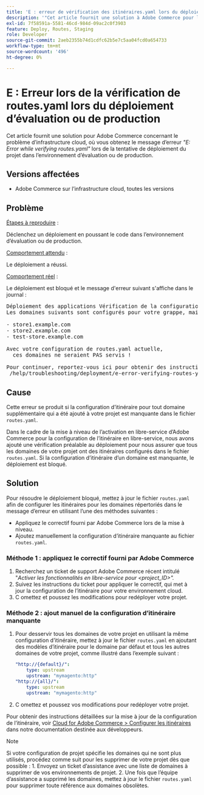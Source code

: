 ```yaml
---
title: 'E : erreur de vérification des itinéraires.yaml lors du déploiement d’évaluation ou de production'
description: '"Cet article fournit une solution à Adobe Commerce pour le problème d’infrastructure cloud, où vous obtenez le message d’erreur *"E: Error while verifying routes.yaml"* lors de la tentative de déploiement du projet dans l’environnement d’évaluation ou de production."'
exl-id: 7f58591a-5581-46cd-984d-09ac2c0f3903
feature: Deploy, Routes, Staging
role: Developer
source-git-commit: 2aeb2355b74d1cdfc62b5e7c5aa04fcd0a654733
workflow-type: tm+mt
source-wordcount: '496'
ht-degree: 0%

---
```


# E : Erreur lors de la vérification de routes.yaml lors du déploiement d’évaluation ou de production

Cet article fournit une solution pour Adobe Commerce concernant le problème d’infrastructure cloud, où vous obtenez le message d’erreur *&quot;E: Error while verifying routes.yaml&quot;* lors de la tentative de déploiement du projet dans l’environnement d’évaluation ou de production.

## Versions affectées

* Adobe Commerce sur l’infrastructure cloud, toutes les versions

## Problème

<u>Étapes à reproduire</u> :

Déclenchez un déploiement en poussant le code dans l’environnement d’évaluation ou de production.

<u>Comportement attendu</u> :

Le déploiement a réussi.

<u>Comportement réel</u> :

Le déploiement est bloqué et le message d&#39;erreur suivant s&#39;affiche dans le journal :

<pre>Déploiement des applications Vérification de la configuration E : erreur lors de la vérification de routes.yaml.
Les domaines suivants sont configurés pour votre grappe, mais aucun itinéraire n’est défini dans votre fichier routes.yaml :

- store1.example.com
- store2.example.com
- test-store.example.com

Avec votre configuration de routes.yaml actuelle,
  ces domaines ne seraient PAS servis !

Pour continuer, reportez-vous ici pour obtenir des instructions de dépannage :
 /help/troubleshooting/deployment/e-error-verifying-routes-yaml-error-during-staging-or-production-deploy.md</pre>

## Cause

Cette erreur se produit si la configuration d’itinéraire pour tout domaine supplémentaire qui a été ajouté à votre projet est manquante dans le fichier `routes.yaml`.

Dans le cadre de la mise à niveau de l’activation en libre-service d’Adobe Commerce pour la configuration de l’itinéraire en libre-service, nous avons ajouté une vérification préalable au déploiement pour nous assurer que tous les domaines de votre projet ont des itinéraires configurés dans le fichier `routes.yaml`. Si la configuration d’itinéraire d’un domaine est manquante, le déploiement est bloqué.

## Solution

Pour résoudre le déploiement bloqué, mettez à jour le fichier `routes.yaml` afin de configurer les itinéraires pour les domaines répertoriés dans le message d’erreur en utilisant l’une des méthodes suivantes :

* Appliquez le correctif fourni par Adobe Commerce lors de la mise à niveau.
* Ajoutez manuellement la configuration d’itinéraire manquante au fichier `routes.yaml`.

### Méthode 1 : appliquez le correctif fourni par Adobe Commerce

1. Recherchez un ticket de support Adobe Commerce récent intitulé &quot;*Activer les fonctionnalités en libre-service pour &lt;project\_ID>&quot;.*
1. Suivez les instructions du ticket pour appliquer le correctif, qui met à jour la configuration de l’itinéraire pour votre environnement cloud.
1. С omettez et poussez les modifications pour redéployer votre projet.

### Méthode 2 : ajout manuel de la configuration d’itinéraire manquante

1. Pour desservir tous les domaines de votre projet en utilisant la même configuration d’itinéraire, mettez à jour le fichier `routes.yaml` en ajoutant des modèles d’itinéraire pour le domaine par défaut et tous les autres domaines de votre projet, comme illustré dans l’exemple suivant :

   ```yaml
   "http://{default}/":
       type: upstream
       upstream: "mymagento:http"
   "http://{all}/":
       type: upstream
       upstream: "mymagento:http"
   ```

1. С omettez et poussez vos modifications pour redéployer votre projet.

Pour obtenir des instructions détaillées sur la mise à jour de la configuration de l’itinéraire, voir [Cloud for Adobe Commerce > Configurer les itinéraires](https://experienceleague.adobe.com/en/docs/commerce-cloud-service/user-guide/configure/routes/routes-yaml) dans notre documentation destinée aux développeurs.

>[!NOTE]
>
>Si votre configuration de projet spécifie les domaines qui ne sont plus utilisés, procédez comme suit pour les supprimer de votre projet dès que possible : 1. Envoyez un ticket d’assistance avec une liste de domaines à supprimer de vos environnements de projet. 2. Une fois que l’équipe d’assistance a supprimé les domaines, mettez à jour le fichier `routes.yaml` pour supprimer toute référence aux domaines obsolètes.
